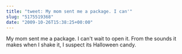 ```yaml
---
title: "tweet: My mom sent me a package. I can'"
slug: "5175519368"
date: "2009-10-26T15:38:25+00:00"
---
```

My mom sent me a package. I can't wait to open it. From the sounds it makes when I shake it, I suspect its Halloween candy.